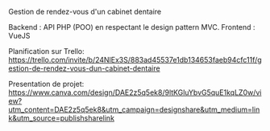 Gestion de rendez-vous d'un cabinet dentaire

Backend : API PHP (POO) en respectant le design pattern MVC. Frontend : VueJS

Planification sur Trello: https://trello.com/invite/b/24NlEx3S/883ad45537e1db134653faeb94cfc11f/gestion-de-rendez-vous-dun-cabinet-dentaire

Presentation de projet: https://www.canva.com/design/DAE2z5q5ek8/9ltKGluYbvG5quE1kqLZ0w/view?utm_content=DAE2z5q5ek8&utm_campaign=designshare&utm_medium=link&utm_source=publishsharelink